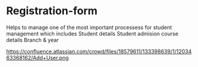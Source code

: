 # Registration-form
Helps to manage one of the most important processess for student management which includes 
                          Student details
                          Student admision
                          course details
                          Branch & year
                          
                          
  https://confluence.atlassian.com/crowd/files/18579611/133398639/1/1203463368162/Add+User.png

